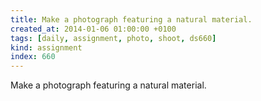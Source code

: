 ```yaml
---
title: Make a photograph featuring a natural material.
created_at: 2014-01-06 01:00:00 +0100
tags: [daily, assignment, photo, shoot, ds660]
kind: assignment
index: 660
---
```


Make a photograph featuring a natural material.
